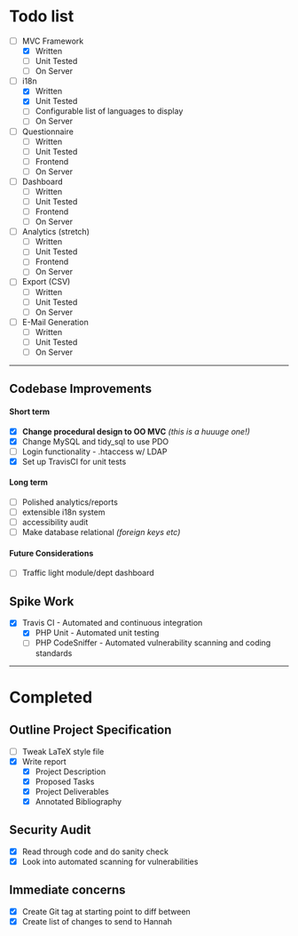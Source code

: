 # Todo list

- [ ] MVC Framework
  - [x] Written
  - [ ] Unit Tested
  - [ ] On Server
- [ ] i18n
  - [x] Written
  - [x] Unit Tested
  - [ ] Configurable list of languages to display
  - [ ] On Server
- [ ] Questionnaire
  - [ ] Written
  - [ ] Unit Tested
  - [ ] Frontend
  - [ ] On Server
- [ ] Dashboard
  - [ ] Written
  - [ ] Unit Tested
  - [ ] Frontend
  - [ ] On Server
- [ ] Analytics (stretch)
  - [ ] Written
  - [ ] Unit Tested
  - [ ] Frontend
  - [ ] On Server
- [ ] Export (CSV)
  - [ ] Written
  - [ ] Unit Tested
  - [ ] On Server
- [ ] E-Mail Generation
  - [ ] Written
  - [ ] Unit Tested
  - [ ] On Server

---

## Codebase Improvements

#### Short term
- [x] **Change procedural design to OO MVC** *(this is a huuuge one!)*
- [x] Change MySQL and tidy_sql to use PDO
- [ ] Login functionality - .htaccess w/ LDAP
- [x] Set up TravisCI for unit tests

#### Long term
- [ ] Polished analytics/reports
- [ ] extensible i18n system
- [ ] accessibility audit
- [ ] Make database relational *(foreign keys etc)*

#### Future Considerations
- [ ] Traffic light module/dept dashboard

## Spike Work
- [x] Travis CI - Automated and continuous integration
  - [x] PHP Unit - Automated unit testing
  - [ ] PHP CodeSniffer - Automated vulnerability scanning and coding standards

---

# Completed

## Outline Project Specification
- [ ] Tweak LaTeX style file
- [x] Write report
  - [x] Project Description
  - [x] Proposed Tasks
  - [x] Project Deliverables
  - [x] Annotated Bibliography

## Security Audit
- [x] Read through code and do sanity check
- [x] Look into automated scanning for vulnerabilities

## Immediate concerns
- [x] Create Git tag at starting point to diff between
- [x] Create list of changes to send to Hannah
